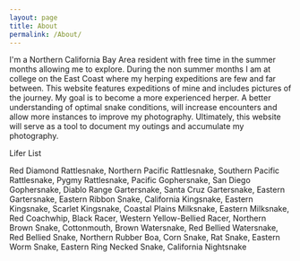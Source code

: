 ```yaml
---
layout: page
title: About
permalink: /About/
---
```


I'm a Northern California Bay Area resident with free time in the summer months allowing me to explore. 
During the non summer months I am at college on the East Coast where my herping expeditions are few and far between.
This website features expeditions of mine and includes pictures of the journey. 
My goal is to become a more experienced herper. A better understanding of optimal snake conditions, will increase encounters and allow more instances to improve my photography.
Ultimately, this website will serve as a tool to document my outings and accumulate my photography.

Lifer List

Red Diamond Rattlesnake, Northern Pacific Rattlesnake, Southern Pacific Rattlesnake, Pygmy Rattlesnake, Pacific Gophersnake, San Diego Gophersnake, Diablo Range Gartersnake, Santa Cruz Gartersnake, Eastern Gartersnake, Eastern Ribbon Snake, California Kingsnake, Eastern Kingsnake, Scarlet Kingsnake, Coastal Plains Milksnake, Eastern Milksnake, Red Coachwhip, Black Racer, Western Yellow-Bellied Racer, Northern Brown Snake, Cottonmouth, Brown Watersnake, Red Bellied Watersnake, Red Bellied Snake,  Northern Rubber Boa,  Corn Snake, Rat Snake, Eastern Worm Snake, Eastern Ring Necked Snake, California Nightsnake